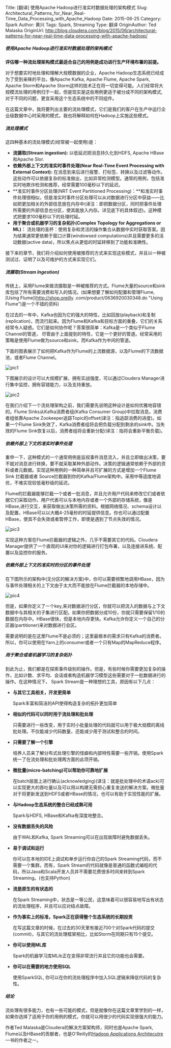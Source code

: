 Title: [翻译] 使用Apache Hadoop进行准实时数据处理的架构模式
Slug: Architectural_Patterns_for_Near_Real-Time_Data_Processing_with_Apache_Hadoop
Date: 2015-06-25
Category: Spark
Author: 黄兴
Tags: Spark, Streaming
Type: 翻译
OriginAuthor: Ted Malaska
OriginUrl: http://blog.cloudera.com/blog/2015/06/architectural-patterns-for-near-real-time-data-processing-with-apache-hadoop/


##### 使用Apache Hadoop进行准实时数据处理的架构模式

**评估哪一种流处理架构模式最适合自己的用例是成功进行生产环境布署的前提。**

对于想要实时地处理和理解大规模数据的企业，Apache Hadoop生态系统已经成为了受到亲睐的平台。像Apache Kafka, Apache Flume, Apache Spark, Apache Storm和Apache Storm这样的技术正在将一切变得可能。人们经常将大规模流处理的用例归于一起，但是现实是这些用例更适于被分成不同的架构模式, 对于不同的问题，更宜采用这个生态系统中的不同组件。

在这篇文章中，我将要列出主要的流处理模式，它们是我们的客户在生产中运行企业级数据中心时采用的模式，我也将解释如何在Hadoop上实施这些模式。

##### 流处理模式

这四种基本的流处理模式(经常被一起使用)是：

- **流摄取(Stream ingestion):** 以低延迟把消息持久化到HDFS, Apache HBase和Apache Slor.
- **依赖外部上下文的准实时事件处理(Near Real-Time Event Processing with External Context):** 在消息到来后进行报警、打标签、转换以及过滤等动作。这些动作可以依据复杂的标准做出，比如异常检测模型。通常的用例，包括准实时地欺诈检测和推荐，经常需要100毫秒以下的延迟。
- **准实时事件分区处理(NRT Event Partitioned Processing)：**和准实时事件处理很相似，但是准实时事件分区处理可以从对数据进行分区中获益——比如把更加相关的外部信息放在内存中(译注：即把数据分区，同时把事件处理所需要的外部信息也分区，使其能放入内存。详见底下的具体叙述)。这种模式把要求100毫秒以下的处理时延。
- **用于聚合或机器学习的复杂拓扑(Complex Topology for Aggregations or ML)：** 流处理的圣杯：使用复杂和灵活的操作集合从数据中实时获取答案。因为结果通常更依赖于窗口计算(windowsed computations)并且需要更多的活动数据(active data)，所以焦点从更低的时延转移到了功能和准确性。

接下来的章节，我们将介绍如何使用被推荐的方式来实现这些模式，并且以一种被测试过、证明了以及可维护的方式来实现它们。

##### 流摄取(Stream Ingestion)

传统上，采用Flume来做流摄取是一种被推荐的方式。Flume大量的source和sink库包括了所有需要消费和写入的情况。(如果想要了解如何配置和管理Flume, [Using Flume](http://shop.oreilly
.com/product/0636920030348.do "Using Flume")是一个不错的资料)

在过去的一年中，Kafka也因为它的强大的特性，比如回放(playback)和复制(replication)，而流行起来。因为Flume和Kafka和目标方面的重叠，它们的关系经常令人疑惑。它们是如何协作呢？答案很简单：Kafka是一个类似于Flume Channel的管道， 尽管由于上面提到的特性，它是一个更好的管道。经常采用的策略是使用Flume做为source和sink，而Kafka作为中间的管道。

下面的图表展示了如何把Kafka作为Flume的上流数据源，以及Flume的下流数据池，或者Flume Channel。

![pic1](/images/streampatterns-f1.png)

下图展示的设计可以大规模扩展，拥有实战强度，可以通过Cloudera Manager进行集中监控，拥有容错能力，以及支持重放。

![pic2](/images/streampatterns-f2.png)

在我们介绍下一个流处理架构之前，我们需要先说明这种设计是如何优雅地容错的。Flume Sinks从Kafka消费者组(Kafka Consumer Group)中拉取消息。消费者组依靠Apache Zookeeper追踪Topic的offset(译注：指追踪消费的进度)。如果一个Flume Sink失效了，Kafka消费者组将会把负载分配到剩余的sink中。当失效的Flume Sink恢复以后，消费者组将会重新分配(译注：指将会重新平衡负载)。

##### 依赖外部上下文的准实时事件处理

重申一下，这种模式的一个通常用例是监视事件消息流入，并且立即做出决策，要不就对消息进行转换，要不就采取某种外部动作。决策的逻辑通常依赖于外部的资料或者元数据。实现这种用例的一种简单并且可扩展的方式是增加一个Flume Sink 拦截器或者 Source拦截器到你的Kafka/Flume架构中。采用中等适度地调优，不难实现较低毫秒级的延迟。

Flume的拦截器能够拦截一个或者一批消息，并且允许用户代码来修改它们或者依据它们采取动作。用户代表可以与本地内存或者一个外部的存储系统，像是HBase,进行交互，来获取做出决策所需的资料。根据网络情况、schema设计以及配置，HBase可以以大概4-25毫秒的时延提供信息。你也可以通过配置HBase，使其不会失效或者暂停工作，即使是遇到了节点失效的情况。

![pic3](/images/streampatterns-f3.png)

实现这种方案在Flume拦截器的逻辑之外，几乎不需要其它的代码。Cloudera Manager提供了一个直观的UI来对你的逻辑进行打包布署，以及连接进系统、配置以及监控你的服务。

##### 依赖外部上下文的准实时的分区的事件处理

在下图所示的架构中(无分区的解决方案)中，你可以需要频繁地调用HBase，因为与事件处理相关的上下文由于太大而不能放在Flume拦截器的本地存储中。

![pic4](/images/streampatterns-f4.png)

但是，如果你定义了一个key,来对数据进行分区，你就可以把流入的数据与上下文数据中与其相关的子集进行区配。如果你把数据分成10份，你就只需要保留1/10的数据在内存中。HBase很快，但是本地内存更快。Kafka允许你定义一个自己的分区器(partitioner)来对数据进行会区。

需要说明的是在这里Flume不是必须的；这里最根本的需求只有Kafka的消费者。所以，你可以使用在Yarn上的consumer或者一个只有Map的MapReduce程序。

##### 用于聚合或者机器学习的复杂拓扑

到此为止，我们都是在探索事件级别的操作。但是，有些时候你需要更加复杂的操作，比如计数、求平均、会话或者构造机器学习模型这些需要对于一批数据进行的操作。在这种情况下， Spark Stream是一种理想的工具，原因有以下几点：

* **与其它工具相关，开发更简单**

    Spark丰富和简洁的API使得构造复杂的拓扑更加简单

* **相似的代码可以同时用于流处理和批处理**

    只需要进行一些改变，用于实时小批量处理的代码就可以用于极大规模的离线批处理。不仅能减少代码数量，还能减少用于测试和整合的时间。
  
* **只需要了解一个引擎**

    培养人员来了解分布式处理引擎的怪癖和内部特性需要一些开销。使用Spark统一了在流处理和批处理两方面的此项开销。
  
* **微批量(micro-batching)可以帮助你可靠地扩展**

    在batch层面上进行确认(acknowledging)(译注：就是批处理中的术语ack)可以实现更大的吞吐量以及可以用以构建无需担心重复发送的解决方案。微批量对于将更新发送到HDFS或者HBase的情况，也可以有助于实现性能的扩展。

* **与Hadoop生态系统的整合已经成熟可用**

    Spark与HDFS, HBase和Kafka有深度地整合。
  
* **没有数据丢失的风险**

    由于WAL和Kafka, Spark Streaming可以在出现故障时避免数据丢失。
  
* **易于调试和运行**

    你可以在本地的IDE上调试和单步运行你自己的Spark Streaming代码，而不需要一个集群。而有，Spark Stream的代码就像是普通的函数式编程的代码，所以Java和Scala开发人员并不需要花费很多时间来转到Spark Streaming。(也支持Python)

* **流是原生的有状态的**

    在Spark Streaming中，状态是一等公民，这意味着可以很容易地写出有状态的流处理程序，并且可以应对结点故障。
  
* **作为事实上的标准，Spark正在获得整个生态系统的长期投资**

    在写这篇文章的时候，在过去的30天里有接近700个对Spark代码的提交(commit)，与其它的流处理框架相比，比如Storm在同期只有15个提交。
  
* **你可以使用ML库**

    Spark的机器学习库MLib正在变得非常流行并且它的功能也会需要。
  
* **你可以在需要的地方使用SQL**

    使用SparkSQL, 你可以在你的流处理程序中加入SQL逻辑来降低代码的复杂性。
  
##### 结论

流处理有很多能力，也有一些可能的模式，但是就像你在这篇文章里学到的一样，如果你选择了适用于你的用例的模式，你就可以用很少的代码实现很强大的能力。

作者Ted Malaska是Cloudera的解决方案架构师，同时也是Apache Spark, Flume以及HBase的贡献者，也是O'Reilly的[Hadoop Applications 
Architecutre](http://shop.oreilly.com/product/0636920033196.do "Hadoop Applications Architecture")一书的作者之一。




  

















